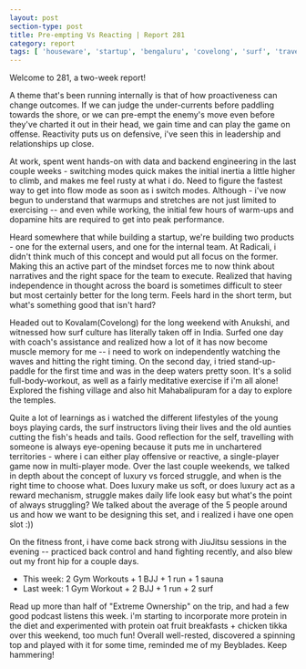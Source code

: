 ```yaml
---
layout: post
section-type: post
title: Pre-empting Vs Reacting | Report 281
category: report
tags: [ 'houseware', 'startup', 'bengaluru', 'covelong', 'surf', 'travel', 'fitness' ]
---
```


Welcome to 281, a two-week report!

A theme that's been running internally is that of how proactiveness can change outcomes. If we can judge the under-currents before paddling towards the shore, or we can pre-empt the enemy's move even before they've charted it out in their head, we gain time and can play the game on offense. Reactivity puts us on defensive, i've seen this in leadership and relationships up close. 

At work, spent went hands-on with data and backend engineering in the last couple weeks - switching modes quick makes the initial inertia a little higher to climb, and makes me feel rusty at what i do. Need to figure the fastest way to get into flow mode as soon as i switch modes. Although - i've now begun to understand that warmups and stretches are not just limited to exercising -- and even while working, the initial few hours of warm-ups and dopamine hits are required to get into peak performance. 

Heard somewhere that while building a startup, we're building two products - one for the external users, and one for the internal team. At Radicali, i didn't think much of this concept and would put all focus on the former. Making this an active part of the mindset forces me to now think about narratives and the right space for the team to execute. Realized that having independence in thought across the board is sometimes difficult to steer but most certainly better for the long term. Feels hard in the short term, but what's something good that isn't hard?

Headed out to Kovalam(Covelong) for the long weekend with Anukshi, and witnessed how surf culture has literally taken off in India. Surfed one day with coach's assistance and realized how a lot of it has now become muscle memory for me -- i need to work on independently watching the waves and hitting the right timing. On the second day, i tried stand-up-paddle for the first time and was in the deep waters pretty soon. It's a solid full-body-workout, as well as a fairly meditative exercise if i'm all alone! Explored the fishing village and also hit Mahabalipuram for a day to explore the temples. 

Quite a lot of learnings as i watched the different lifestyles of the young boys playing cards, the surf instructors living their lives and the old aunties cutting the fish's heads and tails. Good reflection for the self, travelling with someone is always eye-opening because it puts me in unchartered territories  - where i can either play offensive or reactive, a single-player game now in multi-player mode. Over the last couple weekends, we talked in depth about the concept of luxury vs forced struggle, and when is the right time to choose what. Does luxury make us soft, or does luxury act as a reward mechanism, struggle makes daily life look easy but what's the point of always struggling? We talked about the average of the 5 people around us and how we want to be designing this set, and i realized i have one open slot :))

On the fitness front, i have come back strong with JiuJitsu sessions in the evening -- practiced back control and hand fighting recently, and also blew out my front hip for a couple days. 
 - This week: 2 Gym Workouts + 1 BJJ + 1 run + 1 sauna
 - Last week: 1 Gym Workout + 2 BJJ + 1 run + 2 surf  

Read up more than half of "Extreme Ownership" on the trip, and had a few good podcast listens this week. i'm starting to incorporate more protein in the diet and experimented with protein oat fruit breakfasts + chicken tikka over this weekend, too much fun! Overall well-rested, discovered a spinning top and played with it for some time, reminded me of my Beyblades. Keep hammering!
